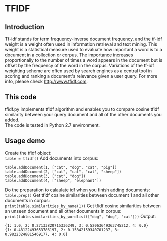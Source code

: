 # TFIDF #

## Introduction ##
Tf-idf stands for term frequency-inverse document frequency, and the tf-idf weight is a weight often used in information retrieval and text mining. This weight is a statistical measure used to evaluate how important a word is to a document in a collection or corpus. The importance increases proportionally to the number of times a word appears in the document but is offset by the frequency of the word in the corpus. Variations of the tf-idf weighting scheme are often used by search engines as a central tool in scoring and ranking a document's relevance given a user query. For more info, please check http://www.tfidf.com.  

## This code ##
tfidf.py implements tfidf algorithm and enables you to compare cosine tfidf similarity between your query document and all of the other documents you added.  
The code is tested in Python 2.7 environment.  

## Usage demo ##
Create the tfidf object:  
```table = tfidf()```
Add documents into corpus:  
```
table.addDocument(1, ["cat", "dog", "cat", "pig"])
table.addDocument(2, ["cat", "cat", "cat", "sheep"])
table.addDocument(3, ["cat", "dog"])
table.addDocument(4, ["sheep", "elephant"])
```
Do the preparation to calaulate idf when you finish adding documents:  
```table.prep()```
Get tfidf cosine similarities between document 1 and all other documents in corpus:  
```print(table.similarities_by_name(1))```
Get tfidf cosine similarities between an unseen document and all other documents in corpus:  
```print(table.similarities_by_wordlist(["dog", "dog", "cat"]))```
Output:  
```
{1: 1.0, 2: 0.27133820715336249, 3: 0.52063649363745212, 4: 0.0}
{1: 0.48122493653786197, 2: 0.15842159340701237, 3: 0.98223248815469177, 4: 0.0}
```